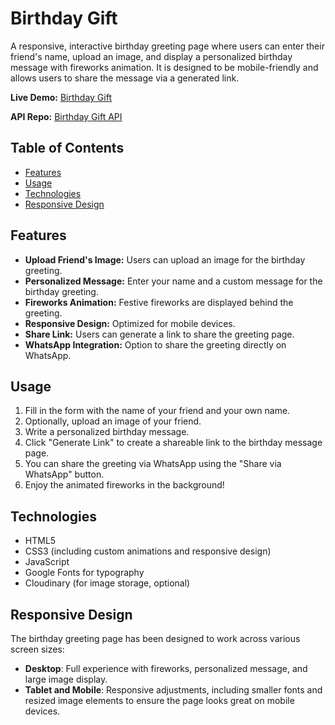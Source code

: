 # Birthday Gift

A responsive, interactive birthday greeting page where users can enter their friend's name, upload an image, and display a personalized birthday message with fireworks animation. It is designed to be mobile-friendly and allows users to share the message via a generated link.

**Live Demo:** [Birthday Gift](https://friend-birthday-gift.vercel.app/)

**API Repo:** [Birthday Gift API](https://github.com/AnwarRizk/Birthday-gift-API)

## Table of Contents

- [Features](#features)
- [Usage](#usage)
- [Technologies](#technologies)
- [Responsive Design](#responsive-design)

## Features

- **Upload Friend's Image:** Users can upload an image for the birthday greeting.
- **Personalized Message:** Enter your name and a custom message for the birthday greeting.
- **Fireworks Animation:** Festive fireworks are displayed behind the greeting.
- **Responsive Design:** Optimized for mobile devices.
- **Share Link:** Users can generate a link to share the greeting page.
- **WhatsApp Integration:** Option to share the greeting directly on WhatsApp.

## Usage

1. Fill in the form with the name of your friend and your own name.
2. Optionally, upload an image of your friend.
3. Write a personalized birthday message.
4. Click "Generate Link" to create a shareable link to the birthday message page.
5. You can share the greeting via WhatsApp using the "Share via WhatsApp" button.
6. Enjoy the animated fireworks in the background!

## Technologies

- HTML5
- CSS3 (including custom animations and responsive design)
- JavaScript
- Google Fonts for typography
- Cloudinary (for image storage, optional)

## Responsive Design

The birthday greeting page has been designed to work across various screen sizes:

- **Desktop**: Full experience with fireworks, personalized message, and large image display.
- **Tablet and Mobile**: Responsive adjustments, including smaller fonts and resized image elements to ensure the page looks great on mobile devices.
